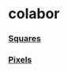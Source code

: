 # colabor

### [Squares](https://jfladas.github.io/colabor/squares/)

### [Pixels](https://jfladas.github.io/colabor/pixels/)
